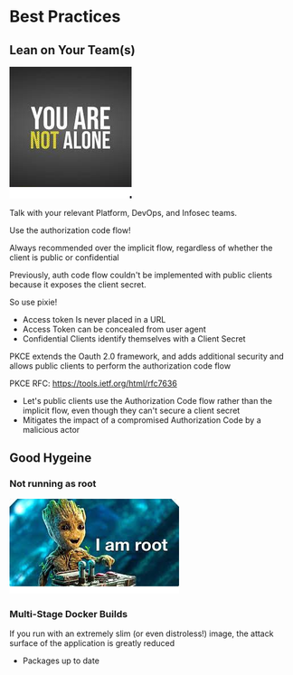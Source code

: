 # Best Practices

## Lean on Your Team(s)

![not-alone](./assets/not-alone.png)

Talk with your relevant Platform, DevOps, and Infosec teams.

Use the authorization code flow!

Always recommended over the implicit flow, regardless of whether the client is public or confidential

Previously, auth code flow couldn't be implemented with public clients because it exposes the client secret.

So use pixie!

- Access token Is never placed in a URL
- Access Token can be concealed from user agent
- Confidential Clients identify themselves with a Client Secret

PKCE extends the Oauth 2.0 framework, and adds additional security and allows public clients to perform the authorization code flow

PKCE RFC: <https://tools.ietf.org/html/rfc7636>

- Let's public clients use the Authorization Code flow rather than the implicit flow, even though they can't secure a client secret
- Mitigates the impact of a compromised Authorization Code by a malicious actor

## Good Hygeine

### Not running as root

![root](./assets/root.png)

### Multi-Stage Docker Builds

If you run with an extremely slim (or even distroless!) image, the attack surface of the application is greatly reduced

- Packages up to date
